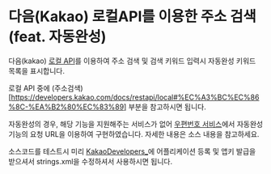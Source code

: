 # **다음(Kakao) 로컬API를 이용한 주소 검색 (feat. 자동완성)**

다음(kakao) [로컬 API](https://developers.kakao.com/docs/restapi/local)를 이용하여 주소 검색 및 검색 키워드 입력시 자동완성 키워드 목록을 표시합니다.


로컬 API 중에 (주소검색)[https://developers.kakao.com/docs/restapi/local#%EC%A3%BC%EC%86%8C-%EA%B2%80%EC%83%89] 부분을 참고하시면 됩니다.

자동완성의 경우, 해당 기능을 지원해주는 서비스가 없어 [우편번호 서비스](http://postcode.map.daum.net/guide)에서 자동완성 기능의 요청 URL을 이용하여 구현하였습니다. 자세한 내용은 소스 내용을 참고하세요.


소스코드를 테스트시 미리 [KakaoDevelopers_](https://developers.kakao.com/apps)에 어플리케이션 등록 및 앱키 발급을 받으셔서 strings.xml을 수정하셔서 사용하시면 됩니다.
